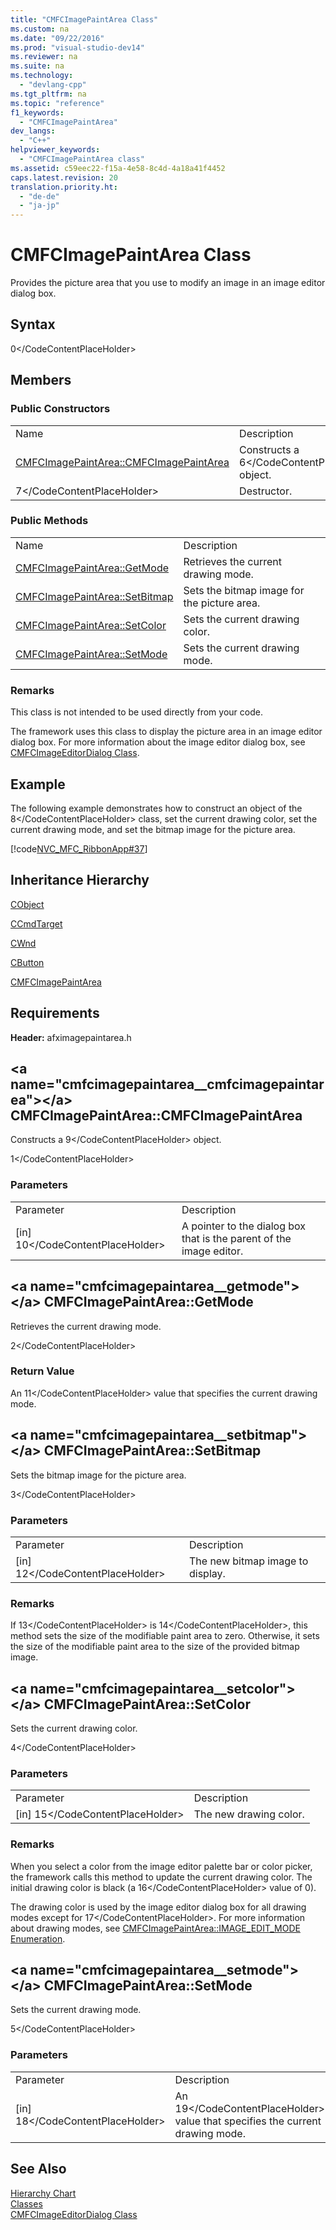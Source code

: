 ```yaml
---
title: "CMFCImagePaintArea Class"
ms.custom: na
ms.date: "09/22/2016"
ms.prod: "visual-studio-dev14"
ms.reviewer: na
ms.suite: na
ms.technology: 
  - "devlang-cpp"
ms.tgt_pltfrm: na
ms.topic: "reference"
f1_keywords: 
  - "CMFCImagePaintArea"
dev_langs: 
  - "C++"
helpviewer_keywords: 
  - "CMFCImagePaintArea class"
ms.assetid: c59eec22-f15a-4e58-8c4d-4a18a41f4452
caps.latest.revision: 20
translation.priority.ht: 
  - "de-de"
  - "ja-jp"
---
```

# CMFCImagePaintArea Class
Provides the picture area that you use to modify an image in an image editor dialog box.  
  
## Syntax  
  
<CodeContentPlaceHolder>0\</CodeContentPlaceHolder>  
## Members  
  
### Public Constructors  
  
|||  
|-|-|  
|Name|Description|  
|[CMFCImagePaintArea::CMFCImagePaintArea](#cmfcimagepaintarea__cmfcimagepaintarea)|Constructs a <CodeContentPlaceHolder>6\</CodeContentPlaceHolder> object.|  
|<CodeContentPlaceHolder>7\</CodeContentPlaceHolder>|Destructor.|  
  
### Public Methods  
  
|||  
|-|-|  
|Name|Description|  
|[CMFCImagePaintArea::GetMode](#cmfcimagepaintarea__getmode)|Retrieves the current drawing mode.|  
|[CMFCImagePaintArea::SetBitmap](#cmfcimagepaintarea__setbitmap)|Sets the bitmap image for the picture area.|  
|[CMFCImagePaintArea::SetColor](#cmfcimagepaintarea__setcolor)|Sets the current drawing color.|  
|[CMFCImagePaintArea::SetMode](#cmfcimagepaintarea__setmode)|Sets the current drawing mode.|  
  
### Remarks  
 This class is not intended to be used directly from your code.  
  
 The framework uses this class to display the picture area in an image editor dialog box. For more information about the image editor dialog box, see [CMFCImageEditorDialog Class](../vs140/cmfcimageeditordialog-class.md).  
  
## Example  
 The following example demonstrates how to construct an object of the <CodeContentPlaceHolder>8\</CodeContentPlaceHolder> class, set the current drawing color, set the current drawing mode, and set the bitmap image for the picture area.  
  
 [!code[NVC_MFC_RibbonApp#37](../vs140/codesnippet/CPP/cmfcimagepaintarea-class_1.cpp)]  
  
## Inheritance Hierarchy  
 [CObject](../vs140/cobject-class.md)  
  
 [CCmdTarget](../vs140/ccmdtarget-class.md)  
  
 [CWnd](../vs140/cwnd-class.md)  
  
 [CButton](../vs140/cbutton-class.md)  
  
 [CMFCImagePaintArea](../vs140/cmfcimagepaintarea-class.md)  
  
## Requirements  
 **Header:** afximagepaintarea.h  
  
##  \<a name="cmfcimagepaintarea__cmfcimagepaintarea">\</a>  CMFCImagePaintArea::CMFCImagePaintArea  
 Constructs a <CodeContentPlaceHolder>9\</CodeContentPlaceHolder> object.  
  
<CodeContentPlaceHolder>1\</CodeContentPlaceHolder>  
### Parameters  
  
|||  
|-|-|  
|Parameter|Description|  
|[in] <CodeContentPlaceHolder>10\</CodeContentPlaceHolder>|A pointer to the dialog box that is the parent of the image editor.|  
  
##  \<a name="cmfcimagepaintarea__getmode">\</a>  CMFCImagePaintArea::GetMode  
 Retrieves the current drawing mode.  
  
<CodeContentPlaceHolder>2\</CodeContentPlaceHolder>  
### Return Value  
 An <CodeContentPlaceHolder>11\</CodeContentPlaceHolder> value that specifies the current drawing mode.  
  
##  \<a name="cmfcimagepaintarea__setbitmap">\</a>  CMFCImagePaintArea::SetBitmap  
 Sets the bitmap image for the picture area.  
  
<CodeContentPlaceHolder>3\</CodeContentPlaceHolder>  
### Parameters  
  
|||  
|-|-|  
|Parameter|Description|  
|[in] <CodeContentPlaceHolder>12\</CodeContentPlaceHolder>|The new bitmap image to display.|  
  
### Remarks  
 If <CodeContentPlaceHolder>13\</CodeContentPlaceHolder> is <CodeContentPlaceHolder>14\</CodeContentPlaceHolder>, this method sets the size of the modifiable paint area to zero. Otherwise, it sets the size of the modifiable paint area to the size of the provided bitmap image.  
  
##  \<a name="cmfcimagepaintarea__setcolor">\</a>  CMFCImagePaintArea::SetColor  
 Sets the current drawing color.  
  
<CodeContentPlaceHolder>4\</CodeContentPlaceHolder>  
### Parameters  
  
|||  
|-|-|  
|Parameter|Description|  
|[in] <CodeContentPlaceHolder>15\</CodeContentPlaceHolder>|The new drawing color.|  
  
### Remarks  
 When you select a color from the image editor palette bar or color picker, the framework calls this method to update the current drawing color. The initial drawing color is black (a <CodeContentPlaceHolder>16\</CodeContentPlaceHolder> value of 0).  
  
 The drawing color is used by the image editor dialog box for all drawing modes except for <CodeContentPlaceHolder>17\</CodeContentPlaceHolder>. For more information about drawing modes, see [CMFCImagePaintArea::IMAGE_EDIT_MODE Enumeration](../vs140/cmfcimagepaintarea--image_edit_mode-enumeration.md).  
  
##  \<a name="cmfcimagepaintarea__setmode">\</a>  CMFCImagePaintArea::SetMode  
 Sets the current drawing mode.  
  
<CodeContentPlaceHolder>5\</CodeContentPlaceHolder>  
### Parameters  
  
|||  
|-|-|  
|Parameter|Description|  
|[in] <CodeContentPlaceHolder>18\</CodeContentPlaceHolder>|An <CodeContentPlaceHolder>19\</CodeContentPlaceHolder> value that specifies the current drawing mode.|  
  
## See Also  
 [Hierarchy Chart](../vs140/hierarchy-chart.md)   
 [Classes](../vs140/mfc-classes.md)   
 [CMFCImageEditorDialog Class](../vs140/cmfcimageeditordialog-class.md)